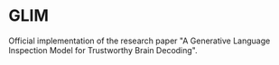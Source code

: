 # GLIM
Official implementation of the research paper "A Generative Language Inspection Model for Trustworthy Brain Decoding".
